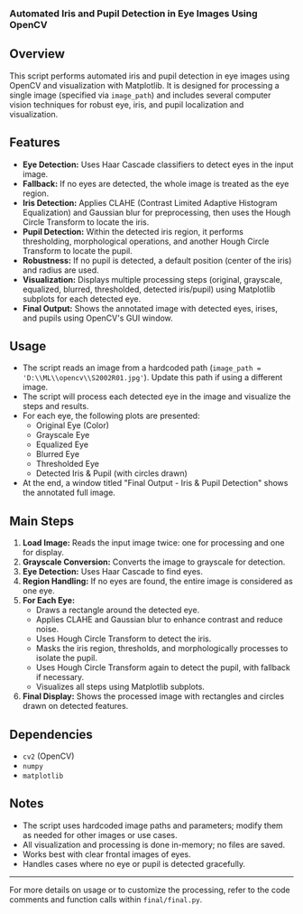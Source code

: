 ### Automated Iris and Pupil Detection in Eye Images Using OpenCV

## Overview

This script performs automated iris and pupil detection in eye images using OpenCV and visualization with Matplotlib. It is designed for processing a single image (specified via `image_path`) and includes several computer vision techniques for robust eye, iris, and pupil localization and visualization.

## Features

- **Eye Detection:** Uses Haar Cascade classifiers to detect eyes in the input image.
- **Fallback:** If no eyes are detected, the whole image is treated as the eye region.
- **Iris Detection:** Applies CLAHE (Contrast Limited Adaptive Histogram Equalization) and Gaussian blur for preprocessing, then uses the Hough Circle Transform to locate the iris.
- **Pupil Detection:** Within the detected iris region, it performs thresholding, morphological operations, and another Hough Circle Transform to locate the pupil.
- **Robustness:** If no pupil is detected, a default position (center of the iris) and radius are used.
- **Visualization:** Displays multiple processing steps (original, grayscale, equalized, blurred, thresholded, detected iris/pupil) using Matplotlib subplots for each detected eye.
- **Final Output:** Shows the annotated image with detected eyes, irises, and pupils using OpenCV's GUI window.

## Usage

- The script reads an image from a hardcoded path (`image_path = 'D:\\ML\\opencv\\S2002R01.jpg'`). Update this path if using a different image.
- The script will process each detected eye in the image and visualize the steps and results.
- For each eye, the following plots are presented:
  - Original Eye (Color)
  - Grayscale Eye
  - Equalized Eye
  - Blurred Eye
  - Thresholded Eye
  - Detected Iris & Pupil (with circles drawn)
- At the end, a window titled "Final Output - Iris & Pupil Detection" shows the annotated full image.

## Main Steps

1. **Load Image:** Reads the input image twice: one for processing and one for display.
2. **Grayscale Conversion:** Converts the image to grayscale for detection.
3. **Eye Detection:** Uses Haar Cascade to find eyes.
4. **Region Handling:** If no eyes are found, the entire image is considered as one eye.
5. **For Each Eye:**
    - Draws a rectangle around the detected eye.
    - Applies CLAHE and Gaussian blur to enhance contrast and reduce noise.
    - Uses Hough Circle Transform to detect the iris.
    - Masks the iris region, thresholds, and morphologically processes to isolate the pupil.
    - Uses Hough Circle Transform again to detect the pupil, with fallback if necessary.
    - Visualizes all steps using Matplotlib subplots.
6. **Final Display:** Shows the processed image with rectangles and circles drawn on detected features.

## Dependencies

- `cv2` (OpenCV)
- `numpy`
- `matplotlib`

## Notes

- The script uses hardcoded image paths and parameters; modify them as needed for other images or use cases.
- All visualization and processing is done in-memory; no files are saved.
- Works best with clear frontal images of eyes.
- Handles cases where no eye or pupil is detected gracefully.

---

For more details on usage or to customize the processing, refer to the code comments and function calls within `final/final.py`.
